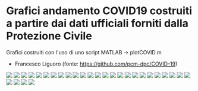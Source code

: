 # Grafici andamento COVID19 costruiti a partire dai dati ufficiali forniti dalla Protezione Civile 
Grafici costruiti con l'uso di uno script MATLAB -> plotCOVID.m

- Francesco Liguoro
(fonte: https://github.com/pcm-dpc/COVID-19)

![](Grafici/Nazionale.bmp)
![](Grafici/GioNazionale.bmp)
![](Grafici/LogNazionale.bmp)
![](Grafici/Valle%20d'Aosta.bmp)
![](Grafici/ospedalizzatiValle%20d'Aosta.bmp)
![](Grafici/Lombardia.bmp)
![](Grafici/ospedalizzatiLombardia.bmp)
![](Grafici/Emilia%20Romagna.bmp)
![](Grafici/ospedalizzatiEmilia%20Romagna.bmp)
![](Grafici/Veneto.bmp)
![](Grafici/ospedalizzatiVeneto.bmp)
![](Grafici/Marche.bmp)
![](Grafici/ospedalizzatiMarche.bmp)
![](Grafici/Toscana.bmp)
![](Grafici/ospedalizzatiToscana.bmp)
![](Grafici/Abruzzo.bmp)
![](Grafici/ospedalizzatiAbruzzo.bmp)
![](Grafici/Lazio.bmp)
![](Grafici/ospedalizzatiLazio.bmp)
![](Grafici/Campania.bmp)
![](Grafici/ospedalizzatiCampania.bmp)
![](Grafici/Puglia.bmp)
![](Grafici/ospedalizzatiPuglia.bmp)
![](Grafici/Calabria.bmp)
![](Grafici/ospedalizzatiCalabria.bmp)
![](Grafici/Sicilia.bmp)
![](Grafici/ospedalizzatiSicilia.bmp)
![](Grafici/Sardegna.bmp)
![](Grafici/ospedalizzatiSardegna.bmp)
